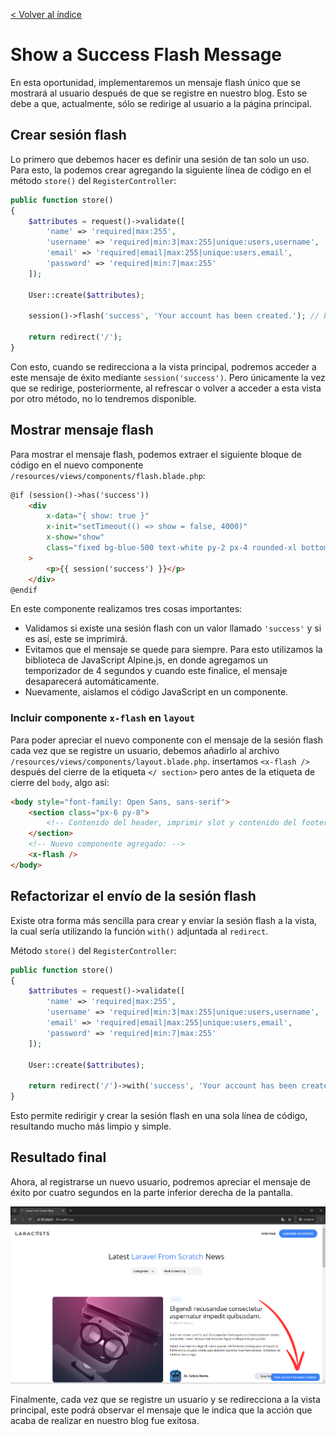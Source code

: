 [< Volver al índice](/docs/readme.md)

# Show a Success Flash Message

En esta oportunidad, implementaremos un mensaje flash único que se mostrará al usuario después de que se registre en nuestro blog. Esto se debe a que, actualmente, sólo se redirige al usuario a la página principal.

## Crear sesión flash

Lo primero que debemos hacer es definir una sesión de tan solo un uso. Para esto, la podemos crear agregando la siguiente línea de código en el método `store()` del `RegisterController`:

```php
public function store()
{
    $attributes = request()->validate([
        'name' => 'required|max:255',
        'username' => 'required|min:3|max:255|unique:users,username',
        'email' => 'required|email|max:255|unique:users,email',
        'password' => 'required|min:7|max:255'
    ]);

    User::create($attributes);

    session()->flash('success', 'Your account has been created.'); // Esta línea de código de por acá

    return redirect('/');
}
```

Con esto, cuando se redirecciona a la vista principal, podremos acceder a este mensaje de éxito mediante `session('success')`. Pero únicamente la vez que se redirige, posteriormente, al refrescar o volver a acceder a esta vista por otro método, no lo tendremos disponible.

## Mostrar mensaje flash

Para mostrar el mensaje flash, podemos extraer el siguiente bloque de código en el nuevo componente `/resources/views/components/flash.blade.php`:

```html
@if (session()->has('success'))
    <div
        x-data="{ show: true }"
        x-init="setTimeout(() => show = false, 4000)"
        x-show="show"
        class="fixed bg-blue-500 text-white py-2 px-4 rounded-xl bottom-3 right-3 text-sm"
    >
        <p>{{ session('success') }}</p>
    </div>
@endif
```

En este componente realizamos tres cosas importantes:

-   Validamos si existe una sesión flash con un valor llamado `'success'` y si es así, este se imprimirá.
-   Evitamos que el mensaje se quede para siempre. Para esto utilizamos la biblioteca de JavaScript Alpine.js, en donde agregamos un temporizador de 4 segundos y cuando este finalice, el mensaje desaparecerá automáticamente.
-   Nuevamente, aislamos el código JavaScript en un componente.

### Incluir componente `x-flash` en `layout`

Para poder apreciar el nuevo componente con el mensaje de la sesión flash cada vez que se registre un usuario, debemos añadirlo al archivo `/resources/views/components/layout.blade.php`. insertamos `<x-flash />` después del cierre de la etiqueta `</ section>` pero antes de la etiqueta de cierre del `body`, algo así:

```html
<body style="font-family: Open Sans, sans-serif">
    <section class="px-6 py-8">
        <!-- Contenido del header, imprimir slot y contenido del footer... -->
    </section>
    <!-- Nuevo componente agregado: -->
    <x-flash />
</body>
```

## Refactorizar el envío de la sesión flash

Existe otra forma más sencilla para crear y enviar la sesión flash a la vista, la cual sería utilizando la función `with()` adjuntada al `redirect`.

Método `store()` del `RegisterController`:

```php
public function store()
{
    $attributes = request()->validate([
        'name' => 'required|max:255',
        'username' => 'required|min:3|max:255|unique:users,username',
        'email' => 'required|email|max:255|unique:users,email',
        'password' => 'required|min:7|max:255'
    ]);

    User::create($attributes);

    return redirect('/')->with('success', 'Your account has been created.');
}
```

Esto permite redirigir y crear la sesión flash en una sola línea de código, resultando mucho más limpio y simple.

## Resultado final

Ahora, al registrarse un nuevo usuario, podremos apreciar el mensaje de éxito por cuatro segundos en la parte inferior derecha de la pantalla.

![Mensaje de registro exitoso](images/mensaje-registro-v45.png)

Finalmente, cada vez que se registre un usuario y se redirecciona a la vista principal, este podrá observar el mensaje que le indica que la acción que acaba de realizar en nuestro blog fue exitosa.
